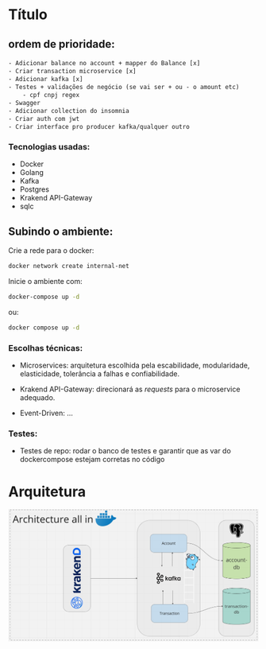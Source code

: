 # Título

## ordem de prioridade:
    - Adicionar balance no account + mapper do Balance [x]
    - Criar transaction microservice [x]
    - Adicionar kafka [x]
    - Testes + validações de negócio (se vai ser + ou - o amount etc)
        - cpf cnpj regex
    - Swagger
    - Adicionar collection do insomnia
    - Criar auth com jwt
    - Criar interface pro producer kafka/qualquer outro

### Tecnologias usadas:
- Docker
- Golang
- Kafka
- Postgres
- Krakend API-Gateway
- sqlc

## Subindo o ambiente:

Crie a rede para o docker:
```bash
docker network create internal-net
```

Inicie o ambiente com:
```bash
docker-compose up -d
```
ou:
```bash
docker compose up -d
```

### Escolhas técnicas:
- Microservices: arquitetura escolhida pela escabilidade, modularidade, elasticidade, tolerância a falhas e confiabilidade.

- Krakend API-Gateway: direcionará as <em>requests</em> para o microservice adequado. 
- Event-Driven: ...

### Testes:
- Testes de repo: rodar o banco de testes e garantir que as var do dockercompose estejam corretas no código

# Arquitetura

![image info](./assets/arch.png)
